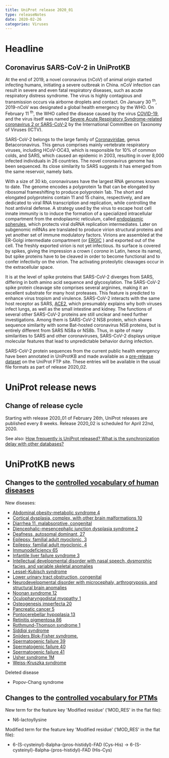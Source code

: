 ```yaml
---
title: UniProt release 2020_01
type: releaseNotes
date: 2020-02-26
categories: Viruses
---
```


# Headline

## Coronavirus SARS-CoV-2 in UniProtKB

At the end of 2019, a novel coronavirus (nCoV) of animal origin started infecting humans, initiating a severe outbreak in China. nCoV infection can result in severe and even fatal respiratory diseases, such as acute respiratory distress syndrome. The virus is highly contagious and transmission occurs via airborne droplets and contact. On January 30 <sup>th</sup>, 2019-nCoV was designated a global health emergency by the WHO. On February 11 <sup>th</sup>, the WHO called the disease caused by the virus [COVID-19](https://www.who.int/dg/speeches/detail/who-director-general-s-remarks-at-the-media-briefing-on-2019-ncov-on-11-february-2020), and the virus itself was named [Severe Acute Respiratory Syndrome-related coronavirus 2 or SARS-CoV-2](https://www.biorxiv.org/content/10.1101/2020.02.07.937862v1) by the International Committee on Taxonomy of Viruses (ICTV).

SARS-CoV-2 belongs to the large family of [Coronaviridae](https://viralzone.expasy.org/30?outline=all%5Fby%5Fspecies), genus Betacoronavirus. This genus comprises mainly vertebrate respiratory viruses, including HCoV-OC43, which is responsible for 10% of common colds, and SARS, which caused an epidemic in 2003, resulting in over 8,000 infected individuals in 26 countries. The novel coronavirus genome has been sequenced. Its close similarity to SARS suggests it has emerged from the same reservoir, namely bats.

With a size of 30 kb, coronaviruses have the largest RNA genomes known to date. The genome encodes a polyprotein 1a that can be elongated by ribosomal frameshifting to produce polyprotein 1ab. The short and elongated polyproteins contain 11 and 15 chains, respectively, and are dedicated to viral RNA transcription and replication, while controlling the host antiviral defense. A strategy used by the virus to escape host cell innate immunity is to induce the formation of a specialized intracellular compartment from the endoplasmic reticulum, called [endoplasmic spherules](https://viralzone.expasy.org/1951), which protects viral dsRNA replication intermediates. Later on subgenomic mRNAs are translated to produce virion structural proteins and yet another set of immune modulatory factors. Virions are assembled at the ER-Golgi intermediate compartment (or [ERGIC](https://www.ncbi.nlm.nih.gov/pubmed/16723730) ) and exported out of the cell. The freshly exported virion is not yet infectious. Its surface is covered by spikes, giving the impression a crown ( *corona* in Latin, hence its name), but spike proteins have to be cleaved in order to become functional and to confer infectivity on the virion. The activating proteolytic cleavages occur in the extracellular space.

It is at the level of spike proteins that SARS-CoV-2 diverges from SARS, differing in both amino acid sequence and glycosylation. The SARS-CoV-2 spike protein cleavage site comprises several arginines, making it an excellent substrate for many host proteases. This feature is predicted to enhance virus tropism and virulence. SARS-CoV-2 interacts with the same host receptor as SARS, [ACE2](http://www.uniprot.org/uniprot/Q9BYF1), which presumably explains why both viruses infect lungs, as well as the small intestine and kidney. The functions of several other SARS-CoV-2 proteins are still unclear and need further investigations. Among them is SARS-CoV-2 NS8 protein, which shares sequence similarity with some Bat-hosted coronavirus NS8 proteins, but is entirely different from SARS NS8a or NS8b. Thus, in spite of many similarities to SARS and other coronaviruses, SARS-CoV-2 displays unique molecular features that lead to unpredictable behavior during infection.

SARS-CoV-2 protein sequences from the current public health emergency have been annotated in UniProtKB and made available as a [pre-release dataset](ftp://ftp.uniprot.org/pub/databases/uniprot/pre%5Frelease/) on the UniProt FTP site. These entries will be available in the usual file formats as part of release 2020\_02.

# UniProt release news

## Change of release cycle

Starting with release 2020\_01 of February 26th, UniProt releases are published every 8 weeks. Release 2020\_02 is scheduled for April 22nd, 2020.

See also: [How frequently is UniProt released? What is the synchronization delay with other databases?](http://www.uniprot.org/help/synchronization)

# UniProtKB news

## Changes to the [controlled vocabulary of human diseases](https://ftp.uniprot.org/pub/databases/uniprot/current_release/knowledgebase/complete/docs/humdisease)

New diseases:

-   [Abdominal obesity-metabolic syndrome 4](http://www.uniprot.org/diseases/DI-05676)
-   [Cortical dysplasia, complex, with other brain malformations 10](http://www.uniprot.org/diseases/DI-05688)
-   [Diarrhea 11, malabsorptive, congenital](http://www.uniprot.org/diseases/DI-05692)
-   [Diencephalic-mesencephalic junction dysplasia syndrome 2](http://www.uniprot.org/diseases/DI-05683)
-   [Deafness, autosomal dominant, 27](http://www.uniprot.org/diseases/DI-05689)
-   [Epilepsy, familial adult myoclonic, 3](http://www.uniprot.org/diseases/DI-05690)
-   [Epilepsy, familial adult myoclonic, 4](http://www.uniprot.org/diseases/DI-05691)
-   [Immunodeficiency 65](http://www.uniprot.org/diseases/DI-05684)
-   [Infantile liver failure syndrome 3](http://www.uniprot.org/diseases/DI-05669)
-   [Intellectual developmental disorder with nasal speech, dysmorphic facies, and variable skeletal anomalies](http://www.uniprot.org/diseases/DI-05672)
-   [Lessel-Kubisch syndrome](http://www.uniprot.org/diseases/DI-05687)
-   [Lower urinary tract obstruction, congenital](http://www.uniprot.org/diseases/DI-05673)
-   [Neurodevelopmental disorder with microcephaly, arthrogryposis, and structural brain anomalies](http://www.uniprot.org/diseases/DI-05678)
-   [Noonan syndrome 12](http://www.uniprot.org/diseases/DI-05677)
-   [Oculopharyngodistal myopathy 1](http://www.uniprot.org/diseases/DI-05685)
-   [Osteogenesis imperfecta 20](http://www.uniprot.org/diseases/DI-05682)
-   [Pancreatic cancer 5](http://www.uniprot.org/diseases/DI-05686)
-   [Pontocerebellar hypoplasia 13](http://www.uniprot.org/diseases/DI-05671)
-   [Retinitis pigmentosa 86](http://www.uniprot.org/diseases/DI-05674)
-   [Rothmund-Thomson syndrome 1](http://www.uniprot.org/diseases/DI-05679)
-   [Siddiqi syndrome](http://www.uniprot.org/diseases/DI-05681)
-   [Snijders Blok-Fisher syndrome.](http://www.uniprot.org/diseases/DI-05670)
-   [Spermatogenic failure 39](http://www.uniprot.org/diseases/DI-05668)
-   [Spermatogenic failure 40](http://www.uniprot.org/diseases/DI-05693)
-   [Spermatogenic failure 41](http://www.uniprot.org/diseases/DI-05694)
-   [Usher syndrome 1M](http://www.uniprot.org/diseases/DI-05680)
-   [Weiss-Kruszka syndrome](http://www.uniprot.org/diseases/DI-05675)

Deleted disease

-   Popov-Chang syndrome

## Changes to the [controlled vocabulary for PTMs](https://ftp.uniprot.org/pub/databases/uniprot/current_release/knowledgebase/complete/docs/ptmlist)

New term for the feature key 'Modified residue' ('MOD\_RES' in the flat file):

-   N6-lactoyllysine

Modified term for the feature key 'Modified residue' ('MOD\_RES' in the flat file):

-   6-(S-cysteinyl)-8alpha-(pros-histidyl)-FAD (Cys-His) -&gt; 6-(S-cysteinyl)-8alpha-(pros-histidyl)-FAD (His-Cys)
